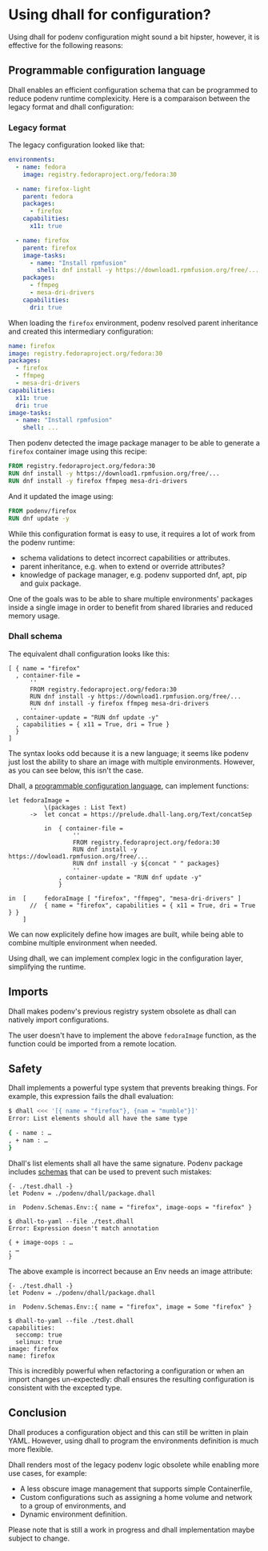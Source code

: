 # Using dhall for configuration?

Using dhall for podenv configuration might sound a bit hipster,
however, it is effective for the following reasons:

## Programmable configuration language

Dhall enables an efficient configuration schema that can be programmed
to reduce podenv runtime complexicity.
Here is a comparaison between the legacy format and dhall configuration:

### Legacy format

The legacy configuration looked like that:

```yaml
environments:
  - name: fedora
    image: registry.fedoraproject.org/fedora:30

  - name: firefox-light
    parent: fedora
    packages:
      - firefox
    capabilities:
      x11: true

  - name: firefox
    parent: firefox
    image-tasks:
      - name: "Install rpmfusion"
        shell: dnf install -y https://download1.rpmfusion.org/free/...
    packages:
      - ffmpeg
      - mesa-dri-drivers
    capabilities:
      dri: true
```

When loading the `firefox` environment, podenv resolved parent inheritance and
created this intermediary configuration:

```yaml
name: firefox
image: registry.fedoraproject.org/fedora:30
packages:
  - firefox
  - ffmpeg
  - mesa-dri-drivers
capabilities:
  x11: true
  dri: true
image-tasks:
  - name: "Install rpmfusion"
    shell: ...
```

Then podenv detected the image package manager to be able to
generate a `firefox` container image using this recipe:

```Dockerfile
FROM registry.fedoraproject.org/fedora:30
RUN dnf install -y https://download1.rpmfusion.org/free/...
RUN dnf install -y firefox ffmpeg mesa-dri-drivers
```

And it updated the image using:

```Dockerfile
FROM podenv/firefox
RUN dnf update -y
```

While this configuration format is easy to use, it requires a lot of
work from the podenv runtime:

* schema validations to detect incorrect capabilities or attributes.
* parent inheritance, e.g. when to extend or override attributes?
* knowledge of package manager, e.g. podenv supported dnf, apt, pip and guix package.

One of the goals was to be able to share multiple environments' packages
inside a single image in order to benefit from shared libraries and
reduced memory usage.


### Dhall schema

The equivalent dhall configuration looks like this:

```dhall
[ { name = "firefox"
  , container-file =
      ''
      FROM registry.fedoraproject.org/fedora:30
      RUN dnf install -y https://download1.rpmfusion.org/free/...
      RUN dnf install -y firefox ffmpeg mesa-dri-drivers
      ''
  , container-update = "RUN dnf update -y"
  , capabilities = { x11 = True, dri = True }
  }
]
```

The syntax looks odd because it is a new language;
it seems like podenv just lost the ability to share an image with
multiple environments. However, as you can see below, this isn't the case.

Dhall, a [programmable configuration language](https://docs.dhall-lang.org/discussions/Programmable-configuration-files.html),
can implement functions:

```dhall
let fedoraImage =
          \(packages : List Text)
      ->  let concat = https://prelude.dhall-lang.org/Text/concatSep

          in  { container-file =
                  ''
                  FROM registry.fedoraproject.org/fedora:30
                  RUN dnf install -y https://dowload1.rpmfusion.org/free/...
                  RUN dnf install -y ${concat " " packages}
                  ''
              , container-update = "RUN dnf update -y"
              }

in  [     fedoraImage [ "firefox", "ffmpeg", "mesa-dri-drivers" ]
      //  { name = "firefox", capabilities = { x11 = True, dri = True } }
    ]
```

We can now explicitely define how images are built, while being
able to combine multiple environment when needed.

Using dhall, we can implement complex logic in the configuration layer,
simplifying the runtime.


## Imports

Dhall makes podenv's previous registry system obsolete
as dhall can natively import configurations.

The user doesn't have to implement the above `fedoraImage` function,
as the function could be imported from a remote location.


## Safety

Dhall implements a powerful type system that prevents breaking things.
For example, this expression fails the dhall evaluation:

```bash
$ dhall <<< '[{ name = "firefox"}, {nam = "mumble"}]'
Error: List elements should all have the same type

{ - name : …
, + nam : …
}
```

Dhall's list elements shall all have the same signature.
Podenv package includes [schemas](https://github.com/podenv/podenv/blob/master/podenv/dhall/types/Env.dhall)
that can be used to prevent such mistakes:

```dhall
{- ./test.dhall -}
let Podenv = ./podenv/dhall/package.dhall

in  Podenv.Schemas.Env::{ name = "firefox", image-oops = "firefox" }
```
```console
$ dhall-to-yaml --file ./test.dhall
Error: Expression doesn't match annotation

{ + image-oops : …
, …
}
```

The above example is incorrect because an Env needs an image attribute:

```dhall
{- ./test.dhall -}
let Podenv = ./podenv/dhall/package.dhall

in  Podenv.Schemas.Env::{ name = "firefox", image = Some "firefox" }
```
```console
$ dhall-to-yaml --file ./test.dhall
capabilities:
  seccomp: true
  selinux: true
image: firefox
name: firefox
```

This is incredibly powerful when refactoring a configuration or when
an import changes un-expectedly: dhall ensures the resulting configuration
is consistent with the excepted type.

## Conclusion

Dhall produces a configuration object and this can still
be written in plain YAML. However, using dhall to program the environments
definition is much more flexible.

Dhall renders most of the legacy podenv logic obsolete while enabling more
use cases, for example:

* A less obscure image management that supports simple Containerfile,
* Custom configurations such as assigning a home volume and network to a group of environments, and
* Dynamic environment definition.

Please note that is still a work in progress and dhall implementation maybe subject to change.
